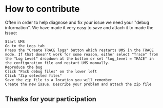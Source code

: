    # How to contribute
   
   Often in order to help diagnose and fix your issue we need your "debug information". We have made it very easy to save and attach it to made the issue:

    Start UMS
    Go to the Logs tab
    Press the "Create TRACE logs" button which restarts UMS in the TRACE mode. If that doesn't work for some reason, either select "Trace" from the "Log Level" dropdown at the bottom or set "log_level = TRACE" in the configuration file and restart UMS manually.
    Reproduce the bug
    Click "Pack debug files" on the lower left
    Click "Zip selected files"
    Save the zip file to a location you will remember
    Create the new issue. Describe your problem and attach the zip file
    
   ##  Thanks for your participation
